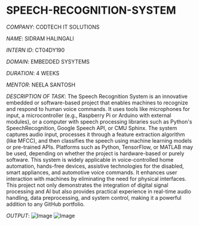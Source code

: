 # SPEECH-RECOGNITION-SYSTEM

*COMPANY*: CODTECH IT SOLUTIONS

*NAME*: SIDRAM HALINGALI

*INTERN ID*: CT04DY190

*DOMAIN*: EMBEDDED SYSYTEMS

*DURATION*: 4 WEEKS

*MENTOR*: NEELA SANTOSH

*DESCRIPTION OF TASK*: The Speech Recognition System is an innovative embedded or software-based project that enables machines to recognize and respond to human voice commands. It uses tools like microphones for input, a microcontroller (e.g., Raspberry Pi or Arduino with external modules), or a computer with speech processing libraries such as Python's SpeechRecognition, Google Speech API, or CMU Sphinx. The system captures audio input, processes it through a feature extraction algorithm (like MFCC), and then classifies the speech using machine learning models or pre-trained APIs. Platforms such as Python, TensorFlow, or MATLAB may be used, depending on whether the project is hardware-based or purely software. This system is widely applicable in voice-controlled home automation, hands-free devices, assistive technologies for the disabled, smart appliances, and automotive voice commands. It enhances user interaction with machines by eliminating the need for physical interfaces. This project not only demonstrates the integration of digital signal processing and AI but also provides practical experience in real-time audio handling, data preprocessing, and system control, making it a powerful addition to any GitHub portfolio.

*OUTPUT*:
![Image](https://github.com/user-attachments/assets/5f50237c-f505-4253-8572-042b0ef7987b)
![Image](https://github.com/user-attachments/assets/cc0e2ca9-842a-4386-bcfe-2f336cd9a06e)

